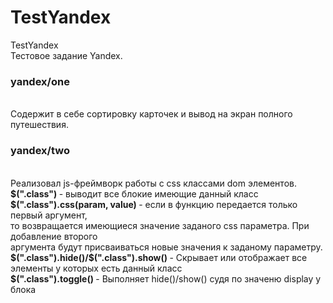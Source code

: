 # TestYandex
TestYandex <br>
Тестовое задание Yandex.<br>
<h3>yandex/one</h3><br>
  Содержит в себе сортировку карточек и вывод на экран полного путешествия.<br>
<h3>yandex/two</h3><br>
  Реализовал js-фреймворк работы с css классами dom элементов.<br>
 <b>$(".class") </b> - выводит все блокие имеющие данный класс<br>
  <b>$(".class").css(param, value) </b> - если в функцию передается только первый аргумент, <br>
    то возвращается имеющиеся значение заданого css параметра. При добавление второго<br>
    аргумента будут присваиваться новые значения к заданому параметру.<br>
    <b> $(".class").hide()/$(".class").show() </b> - Скрывает или отображает все элементы у которых есть данный класс<br>
 <b> $(".class").toggle() </b> - Выполняет hide()/show() судя по значеню display у блока<br>
